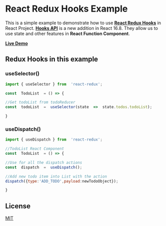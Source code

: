 # React Redux Hooks Example

This is a simple example to demonstrate how to use **[React Redux Hooks](https://react-redux.js.org/next/api/hooks#hooks)** in React Project. **[Hooks API](https://reactjs.org/docs/hooks-intro.html)** is a new addition in React 16.8. They allow us to use state and other features in **React Function Component**.

**[Live Demo](https://dimension-s.herokuapp.com/)**

## Redux Hooks in this example
### useSelector()
```javascript
import { useSelector } from  'react-redux';

const  TodoList  = () => {

//Get todoList from todoReducer
const  todoList  =  useSelector(state  =>  state.todos.todoList);

}
```
### useDispatch()
```javascript
import { useDispatch } from  'react-redux';

//TodoList React Component
const  TodoList  = () => {

//Use for all the dispatch actions
const  dispatch  =  useDispatch();

//Add new todo item into List with the action
dispatch({type:'ADD_TODO',payload:newTodoObject});

}
```
## License
[MIT](https://github.com/microsoft/vscode-test/blob/master/LICENSE)



